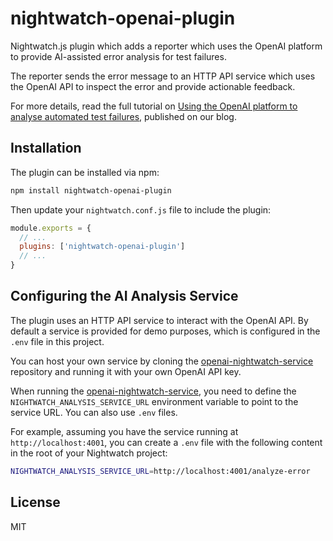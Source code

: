 # nightwatch-openai-plugin

Nightwatch.js plugin which adds a reporter which uses the OpenAI platform to provide AI-assisted error analysis for test failures.

The reporter sends the error message to an HTTP API service which uses the OpenAI API to inspect the error and provide actionable feedback.

For more details, read the full tutorial on [Using the OpenAI platform to analyse automated test failures](https://labs.pineview.io/using-openai-platform-to-analyse-automated-test-failures/), published on our blog.

## Installation

The plugin can be installed via npm:

```bash
npm install nightwatch-openai-plugin
```

Then update your `nightwatch.conf.js` file to include the plugin:

```js
module.exports = {
  // ...
  plugins: ['nightwatch-openai-plugin']
  // ...
}
```

## Configuring the AI Analysis Service
The plugin uses an HTTP API service to interact with the OpenAI API. By default a service is provided for demo purposes, which is configured in the `.env` file in this project. 

You can host your own service by cloning the [openai-nightwatch-service](https://github.com/pineviewlabs/openai-nightwatch-service) repository and running it with your own OpenAI API key.

When running the [openai-nightwatch-service](https://github.com/pineviewlabs/openai-nightwatch-service), you need to define the `NIGHTWATCH_ANALYSIS_SERVICE_URL` environment variable to point to the service URL. You can also use `.env` files. 

For example, assuming you have the service running at `http://localhost:4001`, you can create a `.env` file with the following content in the root of your Nightwatch project:       

```bash
NIGHTWATCH_ANALYSIS_SERVICE_URL=http://localhost:4001/analyze-error
```

## License
MIT

